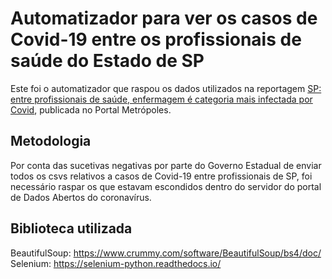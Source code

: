 # Automatizador para ver os casos de Covid-19 entre os profissionais de saúde do Estado de SP

Este foi o automatizador que raspou os dados utilizados na reportagem [SP: entre profissionais de saúde, enfermagem é categoria mais infectada por Covid](https://www.metropoles.com/brasil/sp-entre-profissionais-de-saude-enfermagem-e-categoria-mais-infectada-por-covid), publicada no Portal Metrópoles.

## Metodologia
Por conta das sucetivas negativas por parte do Governo Estadual de enviar todos os csvs relativos a casos de Covid-19 entre profissionais de SP, foi necessário raspar os que estavam escondidos dentro do servidor do portal de Dados Abertos do coronavírus.

## Biblioteca utilizada

BeautifulSoup: https://www.crummy.com/software/BeautifulSoup/bs4/doc/
Selenium: https://selenium-python.readthedocs.io/
